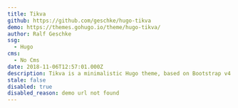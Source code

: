 ```yaml
---
title: Tikva
github: https://github.com/geschke/hugo-tikva
demo: https://themes.gohugo.io/theme/hugo-tikva/
author: Ralf Geschke
ssg:
  - Hugo
cms:
  - No Cms
date: 2018-11-06T12:57:01.000Z
description: Tikva is a minimalistic Hugo theme, based on Bootstrap v4 CSS framework.
stale: false
disabled: true
disabled_reason: demo url not found
---
```

